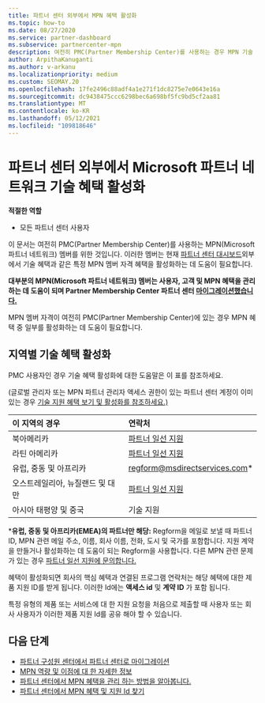```yaml
---
title: 파트너 센터 외부에서 MPN 혜택 활성화
ms.topic: how-to
ms.date: 08/27/2020
ms.service: partner-dashboard
ms.subservice: partnercenter-mpn
description: 여전히 PMC(Partner Membership Center)를 사용하는 경우 MPN 기술 지원 혜택을 활성화하고 혜택 지원 ID를 제공하기 위해 연락할 사람을 알아봅니다.
author: ArpithaKanuganti
ms.author: v-arkanu
ms.localizationpriority: medium
ms.custom: SEOMAY.20
ms.openlocfilehash: 17fe2496c88adf4a1e271f1dc8275e7e0643e16a
ms.sourcegitcommit: dc9438475ccc6298bec6a698bf5fc9bd5cf2aa81
ms.translationtype: MT
ms.contentlocale: ko-KR
ms.lasthandoff: 05/12/2021
ms.locfileid: "109818646"
---
```

# <a name="activate-microsoft-partner-network-technical-benefits-outside-of-partner-center"></a>파트너 센터 외부에서 Microsoft 파트너 네트워크 기술 혜택 활성화


**적절한 역할**

- 모든 파트너 센터 사용자

이 문서는 여전히 PMC(Partner Membership Center)를 사용하는 MPN(Microsoft 파트너 네트워크) 멤버를 위한 것입니다. 이러한 멤버는 현재 [파트너 센터 대시보드](https://partner.microsoft.com/dashboard)외부에서 기술 혜택과 같은 특정 MPN 멤버 자격 혜택을 활성화하는 데 도움이 필요합니다.

**대부분의 MPN(Microsoft 파트너 네트워크) 멤버는 사용자, 고객 및 MPN 혜택을 관리하는 데 도움이 되며 Partner Membership Center 파트너 센터 [마이그레이션했습니다.](prepare-pmc-pc-migration.md)**

MPN 멤버 자격이 여전히 PMC(Partner Membership Center)에 있는 경우 MPN 혜택 중 일부를 활성화하는 데 도움이 필요합니다.

## <a name="activate-technical-benefits-by-region"></a>지역별 기술 혜택 활성화

PMC 사용자인 경우 기술 혜택 활성화에 대한 도움말은 이 표를 참조하세요.

(글로벌 관리자 또는 MPN 파트너 관리자 액세스 권한이 있는 파트너 센터 계정이 이미 있는 경우 [기술 지원 혜택 보기 및 활성화를 참조하세요.)](mpn-benefits-technical-support.md#view-and-activate-your-technical-support-benefits)

|이 지역의 경우  | 연락처 |
|:--------|:------------|
|북아메리카  | [파트너 일선 지원](https://partner.microsoft.com/support?issueid=300-0042)  |
|라틴 아메리카  | [파트너 일선 지원](https://partner.microsoft.com/support?issueid=300-0042)  |
|유럽, 중동 및 아프리카  | [regform@msdirectservices.com](mailto:regform@msdirectservices.com)*  |
|오스트레일리아, 뉴질랜드 및 대만  | [파트너 일선 지원](https://partner.microsoft.com/support?issueid=300-0042)  |
|아시아 태평양 및 중국  | 기술 지원  |

\***유럽, 중동 및 아프리카(EMEA)의 파트너만 해당:** Regform을 메일로 보낼 때 파트너 ID, MPN 관련 메일 주소, 이름, 회사 이름, 전화, 도시 및 국가를 포함합니다. 지원 계약을 만들거나 활성화하는 데 도움이 되는 Regform을 사용합니다. 다른 MPN 관련 문제가 있는 경우 [파트너 일선 지원에 문의합니다.](https://partner.microsoft.com/support?issueid=300-0042)

혜택이 활성화되면 회사의 핵심 혜택과 연결된 프로그램 연락처는 해당 혜택에 대한 제품 지원 ID를 받게 됩니다. 이러한 Id에는 **액세스 id** 및 **계약 ID** 가 포함 됩니다. 

특정 유형의 제품 또는 서비스에 대 한 지원 요청을 처음으로 제출할 때 사용자 또는 회사 사용자가 이러한 제품 지원 Id를 공유 해야 할 수 있습니다.

## <a name="next-steps"></a>다음 단계

- [파트너 구성원 센터에서 파트너 센터로 마이그레이션](prepare-pmc-pc-migration.md)
- [MPN 역량 및 이점에 대 한 자세한 정보](learn-about-competencies.md)
- [파트너 센터에서 MPN 혜택을 관리 하는 방법을 알아봅니다.](manage-your-partner-network-benefits.md)
- [파트너 센터에서 MPN 혜택 및 지원 Id 찾기](mpn-find-benefits.md)
